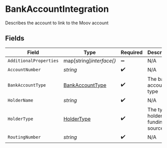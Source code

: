 # BankAccountIntegration

Describes the account to link to the Moov account


## Fields

| Field                                                     | Type                                                      | Required                                                  | Description                                               | Example                                                   |
| --------------------------------------------------------- | --------------------------------------------------------- | --------------------------------------------------------- | --------------------------------------------------------- | --------------------------------------------------------- |
| `AdditionalProperties`                                    | map[string]*interface{}*                                  | :heavy_minus_sign:                                        | N/A                                                       |                                                           |
| `AccountNumber`                                           | *string*                                                  | :heavy_check_mark:                                        | N/A                                                       | 0004321567000                                             |
| `BankAccountType`                                         | [BankAccountType](../../models/shared/bankaccounttype.md) | :heavy_check_mark:                                        | The bank account type                                     |                                                           |
| `HolderName`                                              | *string*                                                  | :heavy_check_mark:                                        | N/A                                                       | Jules Jackson                                             |
| `HolderType`                                              | [HolderType](../../models/shared/holdertype.md)           | :heavy_check_mark:                                        | The type of holder on a funding source                    |                                                           |
| `RoutingNumber`                                           | *string*                                                  | :heavy_check_mark:                                        | N/A                                                       | 123456789                                                 |